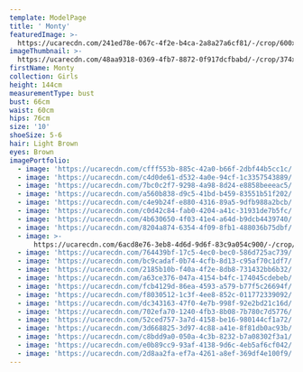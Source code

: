 ```yaml
---
template: ModelPage
title: ' Monty'
featuredImage: >-
  https://ucarecdn.com/241ed78e-067c-4f2e-b4ca-2a8a27a6cf81/-/crop/600x208/0,0/-/preview/
imageThumbnail: >-
  https://ucarecdn.com/48aa9318-0369-4fb7-8872-0f917dcfbabd/-/crop/374x441/619,42/-/preview/
firstName: Monty
collection: Girls
height: 144cm
measurementType: bust
bust: 66cm
waist: 60cm
hips: 76cm
size: '10'
shoeSize: 5-6
hair: Light Brown
eyes: Brown
imagePortfolio:
  - image: 'https://ucarecdn.com/cfff553b-885c-42a0-b66f-2dbf44b5cc1c/'
  - image: 'https://ucarecdn.com/c4d0de61-d532-4a0e-94cf-1c3357543889/'
  - image: 'https://ucarecdn.com/7bc0c2f7-9298-4a98-8d24-e8858beeeac5/'
  - image: 'https://ucarecdn.com/a560b838-d9c5-41bd-b459-83551b51f202/'
  - image: 'https://ucarecdn.com/c4e9b24f-e880-4316-89a5-9dfb988a2bcb/'
  - image: 'https://ucarecdn.com/c0d42c84-fab0-4204-a41c-31931de7b5fc/'
  - image: 'https://ucarecdn.com/4b630650-4f03-41e4-a64d-b9dcb4439740/'
  - image: 'https://ucarecdn.com/8204a874-6354-4f09-8fb1-488036b75dbf/'
  - image: >-
      https://ucarecdn.com/6acd8e76-3eb8-4d6d-9d6f-83c9a054c900/-/crop/1218x1156/0,0/-/preview/
  - image: 'https://ucarecdn.com/764439bf-17c5-4ec0-bec0-586d725ac739/'
  - image: 'https://ucarecdn.com/bc9cadaf-0b74-4cfb-8d13-c95af70c1df7/'
  - image: 'https://ucarecdn.com/2185b10b-f40a-4f2e-8db8-731432bb6b32/'
  - image: 'https://ucarecdn.com/a63ce376-047a-4154-b4fc-174045cdebeb/'
  - image: 'https://ucarecdn.com/fcb4129d-86ea-4593-a579-b77f5c26694f/'
  - image: 'https://ucarecdn.com/f8030512-1c3f-4ee8-852c-011772339092/'
  - image: 'https://ucarecdn.com/dc343163-47f0-4e7b-998f-92e2bd21c16d/'
  - image: 'https://ucarecdn.com/702efa70-1240-4fb3-8b08-7b780c7d5776/'
  - image: 'https://ucarecdn.com/52ced757-3a7d-4158-be16-980144cf1a72/'
  - image: 'https://ucarecdn.com/3d668825-3d97-4c88-a41e-8f81db0ac93b/'
  - image: 'https://ucarecdn.com/c8bdd9a0-050a-4c3b-8232-b7a08302f3a1/'
  - image: 'https://ucarecdn.com/e0b89cc9-93af-4138-9d6c-4eb5af6cf042/'
  - image: 'https://ucarecdn.com/2d8aa2fa-ef7a-4261-a8ef-369df4e100f9/'
---
```


